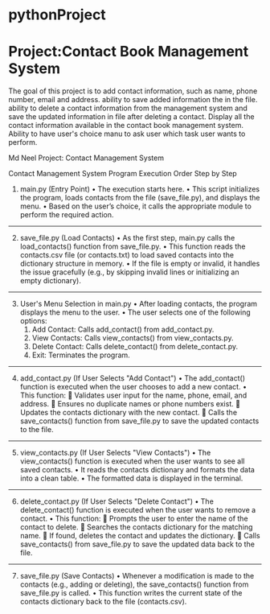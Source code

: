 # pythonProject
# Project:Contact Book Management System

The goal of this project is to add contact information, such as name, phone number, email and address. 
ability to save added information the in the file.
ability to delete a contact information from the management system and save the updated information in file after deleting a contact. 
Display all the contact information available in the contact book management system. 
Ability to have user's choice manu to ask user which task user wants to perform. 


Md Neel
Project: Contact Management System

Contact Management System Program Execution Order Step by Step
1.	main.py (Entry Point)
  •	The execution starts here.
  •	This script initializes the program, loads contacts from the file (save_file.py), and displays the menu.
  •	Based on the user’s choice, it calls the appropriate module to perform the required action.
________________________________________
2.	save_file.py (Load Contacts)
  •	As the first step, main.py calls the load_contacts() function from save_file.py.
  •	This function reads the contacts.csv file (or contacts.txt) to load saved contacts into the dictionary structure in     memory.
  •	If the file is empty or invalid, it handles the issue gracefully (e.g., by skipping invalid lines or initializing an empty dictionary).
________________________________________
3.	User's Menu Selection in main.py
  •	After loading contacts, the program displays the menu to the user.
  •	The user selects one of the following options:
    1.	Add Contact: Calls add_contact() from add_contact.py.
    2.	View Contacts: Calls view_contacts() from view_contacts.py.
    3.	Delete Contact: Calls delete_contact() from delete_contact.py.
    4.	Exit: Terminates the program.
________________________________________
4.	add_contact.py (If User Selects "Add Contact")
  •	The add_contact() function is executed when the user chooses to add a new contact.
  •	This function:
    	Validates user input for the name, phone, email, and address.
    	Ensures no duplicate names or phone numbers exist.
    	Updates the contacts dictionary with the new contact.
    	Calls the save_contacts() function from save_file.py to save the updated contacts to the file.
________________________________________
5.	view_contacts.py (If User Selects "View Contacts")
  •	The view_contacts() function is executed when the user wants to see all saved contacts.
  •	It reads the contacts dictionary and formats the data into a clean table.
  •	The formatted data is displayed in the terminal.
________________________________________
6.	delete_contact.py (If User Selects "Delete Contact")
  •	The delete_contact() function is executed when the user wants to remove a contact.
  •	This function:
    	Prompts the user to enter the name of the contact to delete.
    	Searches the contacts dictionary for the matching name.
    	If found, deletes the contact and updates the dictionary.
    	Calls save_contacts() from save_file.py to save the updated data back to the file.
________________________________________
7.	save_file.py (Save Contacts)
  •	Whenever a modification is made to the contacts (e.g., adding or deleting), the save_contacts() function from   save_file.py is called.
  •	This function writes the current state of the contacts dictionary back to the file (contacts.csv).

